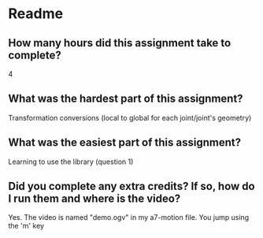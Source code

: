 
# Readme

## How many hours did this assignment take to complete?
4

## What was the hardest part of this assignment?
Transformation conversions (local to global for each joint/joint's geometry)

## What was the easiest part of this assignment?
Learning to use the library (question 1)

## Did you complete any extra credits?  If so, how do I run them and where is the video?
Yes. The video is named "demo.ogv" in my a7-motion file. You jump using the 'm' key
